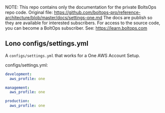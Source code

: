 <!-- note marker start -->
NOTE: This repo contains only the documentation for the private BoltsOps repo code.
Original file: https://github.com/boltops-pro/reference-architecture/blob/master/docs/settings-one.md
The docs are publish so they are available for interested subscribers.
For access to the source code, you can become a BoltOps subscriber.
See: https://learn.boltops.com

<!-- note marker end -->

## Lono configs/settings.yml

A `configs/settings.yml` that works for a One AWS Account Setup.

configs/settings.yml:

```yaml
development:
  aws_profile: one

management:
  aws_profile: one

production:
  aws_profile: one
```
